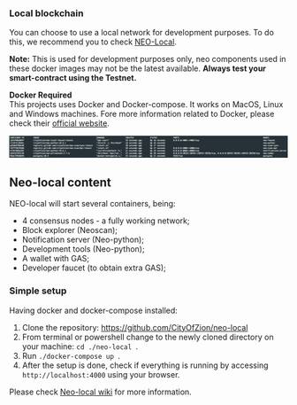 ### Local blockchain
You can choose to use a local network for development purposes. To do this, we recommend you to check [NEO-Local](https://github.com/CityOfZion/neo-local).

**Note:** This is used for development purposes only, neo components used in these docker images may not be the latest available. **Always test your smart-contract using the Testnet.**

**Docker Required**
<br/>
This projects uses Docker and Docker-compose. It works on MacOS, Linux and Windows machines.
Fore more information related to Docker, please check their [official website](https://www.docker.com/).


![](../../assets/neolocal.png)


## Neo-local content
NEO-local will start several containers, being:
  - 4 consensus nodes - a fully working network;
  - Block explorer \(Neoscan\);
  - Notification server \(Neo-python\);
  - Development tools \(Neo-python\);
  - A wallet with GAS;
  - Developer faucet (to obtain extra GAS);

### Simple setup
Having docker and docker-compose installed:
  1. Clone the repository:  https://github.com/CityOfZion/neo-local
  2. From terminal or powershell change to the newly cloned directory on your machine: ```cd ./neo-local ```. 
  3. Run ```./docker-compose up ```. 
  4. After the setup is done, check if everything is running by accessing `http://localhost:4000` using your browser.


Please check  [Neo-local wiki](https://github.com/CityOfZion/neo-local/wiki) for more information.
